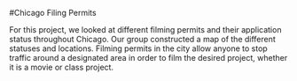 #Chicago Filing Permits

For this project, we looked at different filming permits and their application status throughout Chicago. Our group constructed a map of the different statuses and locations. Filming permits in the city allow anyone to stop traffic around a designated area in order to film the desired project, whether it is a movie or class project.

